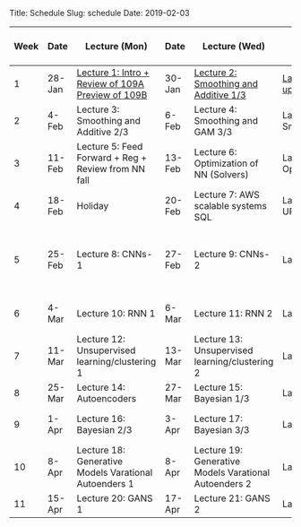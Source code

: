 Title: Schedule
Slug: schedule
Date: 2019-02-03


|﻿Week|Date|Lecture (Mon)|Date|Lecture (Wed)|Lab|a-sections|Assignment (release and due) |
|-----|-----|-----|-----|-----|-----|-----|-----|
|1|28-Jan|[Lecture 1: Intro + Review of 109A Preview of 109B ]({filename}/lectures/lecture1/index.md)|30-Jan|[Lecture 2: Smoothing and Additive 1/3]({filename}/lectures/lecture2/index.md)|[Lab 1: Setting up enviroment]({filename}/labs/lab1/index.md)|[]({filename}/pages/README.md)|[]({filename}/pages/README.md)|
|2|4-Feb|Lecture 3: Smoothing and Additive 2/3|6-Feb|Lecture 4: Smoothing and GAM 3/3 |Lab 2: Smoothing/GAM |[]({filename}/pages/README.md)|[]({filename}/pages/README.md)|
|3|11-Feb|Lecture 5: Feed Forward + Reg + Review from NN fall |13-Feb|Lecture 6: Optimization of NN (Solvers) |Lab 3: Optimization|Advanced Section 1: Optimization/EMD |[]({filename}/pages/README.md)|
|4|18-Feb|Holiday|20-Feb|Lecture 7:  AWS scalable systems SQL|Lab 4: Setting UP AWS|Advanced Section 2: Dropout|[]({filename}/pages/README.md)|
|5|25-Feb|Lecture 8: CNNs-1|27-Feb|Lecture 9: CNNs-2|Lab 5: CNNs|Advanced Section 3: ConvNets: LeNet, AlexNet, VGG-15, ResNet and Inception|[]({filename}/pages/README.md)|
|6|4-Mar|Lecture 10: RNN 1|6-Mar|Lecture 11: RNN 2|Lab 6: RNNS|Advanced Section 4: LSTN, GRU in NLP |[]({filename}/pages/README.md)|
|7|11-Mar|Lecture 12:  Unsupervised learning/clustering 1|13-Mar|Lecture 13: Unsupervised learning/clustering 2|Lab 7: Clusterig |Advanced Section 5: Unsup + AE |[]({filename}/pages/README.md)|
|8|25-Mar|Lecture 14: Autoencoders|27-Mar|Lecture 15: Bayesian 1/3|Lab 8: Bayes 1|[]({filename}/pages/README.md)|[]({filename}/pages/README.md)|
|9|1-Apr|Lecture 16: Bayesian 2/3|3-Apr|Lecture 17: Bayesian 3/3|Lab 9: Bayes 2|Advanced Section 7:LDA and Bayes|[]({filename}/pages/README.md)|
|10|8-Apr|Lecture 18: Generative Models Varational Autoenders 1|8-Apr|Lecture 19: Generative Models Varational Autoenders 2|Lab 10: VAE|Advanced Section 8:VAE+GANS|[]({filename}/pages/README.md)|
|11|15-Apr|Lecture 20: GANS 1|17-Apr|Lecture 21: GANS 2|Lab 11: GANS|[]({filename}/pages/README.md)|[]({filename}/pages/README.md)|
